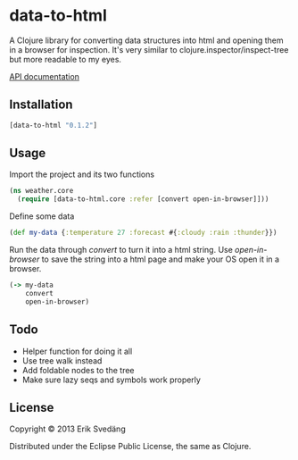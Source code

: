 # data-to-html

A Clojure library for converting data structures into html and opening them in a browser for inspection. It's very similar to clojure.inspector/inspect-tree but more readable to my eyes.

[API documentation](http://eriksvedang.github.io/data-to-html/)

## Installation

```clojure
[data-to-html "0.1.2"]
```

## Usage

Import the project and its two functions

```clojure
(ns weather.core
  (require [data-to-html.core :refer [convert open-in-browser]]))
````

Define some data

```clojure
(def my-data {:temperature 27 :forecast #{:cloudy :rain :thunder}})
```

Run the data through *convert* to turn it into a html string. Use *open-in-browser* to save the string into a html page and make your OS open it in a browser.

```clojure
(-> my-data
    convert
    open-in-browser)
```

## Todo

* Helper function for doing it all
* Use tree walk instead
* Add foldable nodes to the tree
* Make sure lazy seqs and symbols work properly

## License

Copyright © 2013 Erik Svedäng

Distributed under the Eclipse Public License, the same as Clojure.
